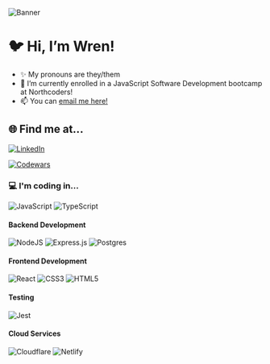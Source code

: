 ![Banner](https://media.licdn.com/dms/image/v2/D4D16AQEoMZjlyS3EEQ/profile-displaybackgroundimage-shrink_350_1400/profile-displaybackgroundimage-shrink_350_1400/0/1732399781734?e=1737590400&v=beta&t=zzmaORq37eZL-KjD_xeVjW4eB9HawYvhKQdZytJi7q0)

# 🐦 Hi, I’m Wren!

- ✨ My pronouns are they/them
- 🌱 I’m currently enrolled in a JavaScript Software Development bootcamp at Northcoders!
- 📫 You can [email me here!](mailto:wren.hawthorne@outlook.com)

## 🌐 Find me at...
[![LinkedIn](https://img.shields.io/badge/LinkedIn-%230077B5.svg?style=for-the-badge&logo=linkedin&logoColor=white)](https://linkedin.com/in/wren-h) 

[![Codewars](https://www.codewars.com/users/smlbrd/badges/small)](https://www.codewars.com/users/smlbrd)

### 💻 I'm coding in...
![JavaScript](https://img.shields.io/badge/javascript-%23323330.svg?style=for-the-badge&logo=javascript&logoColor=%23F7DF1E)
![TypeScript](https://img.shields.io/badge/typescript-%23007ACC.svg?style=for-the-badge&logo=typescript&logoColor=white)
#### Backend Development
![NodeJS](https://img.shields.io/badge/node.js-6DA55F?style=for-the-badge&logo=node.js&logoColor=white)
![Express.js](https://img.shields.io/badge/express.js-%23404d59.svg?style=for-the-badge&logo=express&logoColor=%2361DAFB)
![Postgres](https://img.shields.io/badge/postgres-%23316192.svg?style=for-the-badge&logo=postgresql&logoColor=white)
#### Frontend Development
![React](https://img.shields.io/badge/react-%2320232a.svg?style=for-the-badge&logo=react&logoColor=%2361DAFB)
![CSS3](https://img.shields.io/badge/css3-%231572B6.svg?style=for-the-badge&logo=css3&logoColor=white)
![HTML5](https://img.shields.io/badge/html5-%23E34F26.svg?style=for-the-badge&logo=html5&logoColor=white)
#### Testing
![Jest](https://img.shields.io/badge/Jest-C21325?style=for-the-badge&logo=jest&logoColor=fff)
#### Cloud Services
![Cloudflare](https://img.shields.io/badge/Cloudflare-F38020?style=for-the-badge&logo=Cloudflare&logoColor=white)
![Netlify](https://img.shields.io/badge/Netlify-%23000000.svg?style=for-the-badge&logo=netlify&logoColor=#00C7B7)
